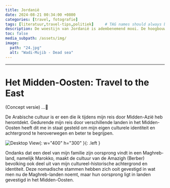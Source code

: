 ```yaml
---
title: Jordanië
date: 2024-08-21 00:34:00 +0800
categories: [travel, fotografie]
tags: [literatuur,travel-tips,politiek]     # TAG names should always be lowercase
description: De woestijn van Jordanië is adembenemend mooi. De hoogbouw van Abu-Dhabi is indrukwekkend te noemen. maar tergelijkertijd zijn de klassen verschillen in Dubai al om aanwezig en voelen op momenten pijnlijk aan.
toc: false
media_subpath: /assets/img/
image:
  path: "24.jpg"
  alt: "Wadi-Mujib - Dead sea"
---
```

---
 
# Het Midden-Oosten: Travel to the East 


(Concept versie) ...🍉

De Arabische cultuur is er een die ik tijdens mijn reis door Midden-Azië heb herontdekt. Gedurende mijn reis door verschillende landen in het Midden-Oosten heeft dit me in staat gesteld om mijn eigen culturele identiteit en achtergrond te heroverwegen en beter te begrijpen.

![Desktop View](244.jpg){: w="400" h="300" }{: .left }

Ondanks dat een deel van mijn familie zijn oorsprong vindt in een Maghreb-land, namelijk Marokko, maakt de cultuur van de Amazigh (Berber) bevolking ook deel uit van mijn cultureel-historische achtergrond en identiteit. 
Deze nomadische stammen hebben zich ooit gevestigd in wat men nu de Maghreb-landen noemt, maar hun oorsprong ligt in landen gevestigd in het Midden-Oosten.





